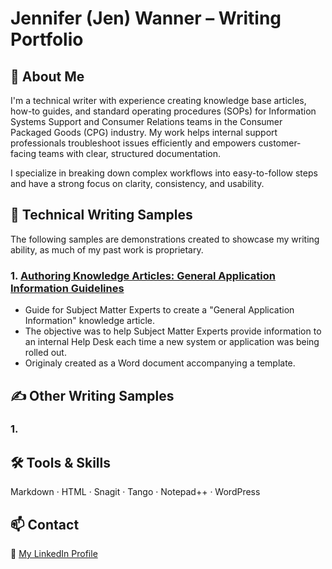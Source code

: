 # Jennifer (Jen) Wanner – Writing Portfolio

## 👋 About Me

I'm a technical writer with experience creating knowledge base articles, how-to guides, and standard operating procedures (SOPs) for Information Systems Support and Consumer Relations teams in the Consumer Packaged Goods (CPG) industry. My work helps internal support professionals troubleshoot issues efficiently and empowers customer-facing teams with clear, structured documentation.

I specialize in breaking down complex workflows into easy-to-follow steps and have a strong focus on clarity, consistency, and usability.

## 📘 Technical Writing Samples
The following samples are demonstrations created to showcase my writing ability, as much of my past work is proprietary.

### 1. [Authoring Knowledge Articles: General Application Information Guidelines](https://github.com/Art-basement/writing-portfolio/wiki/Guide-to-'General-Application-Information%22-Knowledge-Articles)  
* Guide for Subject Matter Experts to create a "General Application Information" knowledge article.
* The objective was to help Subject Matter Experts provide information to an internal Help Desk each time a new system or application was being rolled out.
* Originaly created as a Word document accompanying a template.

## ✍️ Other Writing Samples

### 1.

## 🛠 Tools & Skills
Markdown · HTML · Snagit · Tango · Notepad++ · WordPress

## 📫 Contact
🔗 [My LinkedIn Profile](https://www.linkedin.com/in/jennifer-a-wanner/)
